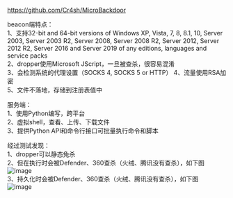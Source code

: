 https://github.com/Cr4sh/MicroBackdoor

beacon端特点：  
1、支持32-bit and 64-bit versions of Windows XP, Vista, 7, 8, 8.1, 10, Server 2003, Server 2003 R2, Server 2008, Server 2008 R2, Server 2012, Server 2012 R2, Server 2016 and Server 2019 of any editions, languages and service packs  
2、dropper使用Microsoft JScript，一旦被查杀，很容易混淆  
3、会检测系统的代理设置（SOCKS 4, SOCKS 5 or HTTP）
4、流量使用RSA加密  
5、文件不落地，存储到注册表值中

服务端：  
1、使用Python编写，跨平台  
2、虚拟shell，查看、上传、下载文件  
3、提供Python API和命令行接口可批量执行命令和脚本

经过测试发现：  
1、dropper可以静态免杀  
2、但在执行时会被Defender、360查杀（火绒、腾讯没有查杀），如下图  
![image](./dynamic.png)  
3、持久化时会被Defender、360查杀（火绒、腾讯没有查杀），如下图  
![image](./persistent.png)
